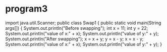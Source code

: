 # program3
import java.util.Scanner;
public class Swap1 {
public static void main(String args[]) {
System.out.println("Before swapping");
int x = 11;
int y = 22;
System.out.println("value of x:" + x);
System.out.println("value of y:" + y);
System.out.println("After swapping");
x = x + y;
y = x - y;
x = x - y;
System.out.println("value of x:" + x);
System.out.println("value of y:" + y);
}
